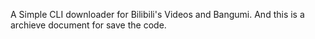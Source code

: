 A Simple CLI downloader for Bilibili's Videos and Bangumi. 
And this is a archieve document for save the code.
